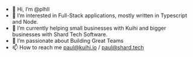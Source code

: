 - 👋 Hi, I’m @plhll
- 👀 I’m interested in Full-Stack applications, mostly written in Typescript and Node.
- 🌱 I’m currently helping small businesses with Kuihi and bigger businesses with Shard Tech Software.
- 💞️ I’m passionate about Building Great Teams
- 📫 How to reach me paul@kuihi.io / paul@shard.tech

<!---
paul-kuihi/paul-kuihi is a ✨ special ✨ repository because its `README.md` (this file) appears on your GitHub profile.
You can click the Preview link to take a look at your changes.
--->

